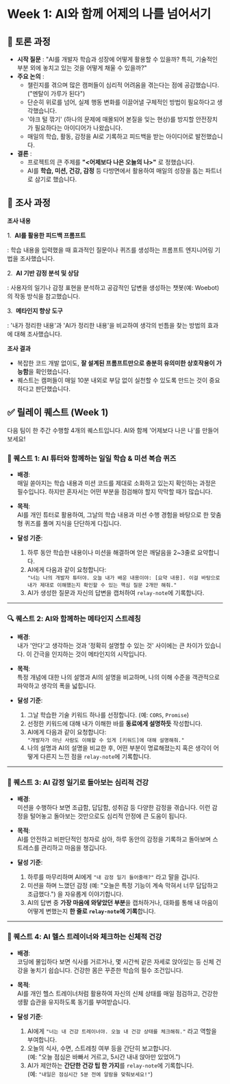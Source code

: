 # Week 1: AI와 함께 어제의 나를 넘어서기

## 💬 토론 과정

- **시작 질문** : "AI를 개발자 학습과 성장에 어떻게 활용할 수 있을까? 특히, 기술적인 부분 외에 놓치고 있는 것을 어떻게 채울 수 있을까?"
- **주요 논의** :
  - 챌린지를 겪으며 많은 캠퍼들이 심리적 어려움을 겪는다는 점에 공감했습니다. ("멘탈이 가루가 된다")
  - 단순히 위로를 넘어, 실제 행동 변화를 이끌어낼 구체적인 방법이 필요하다고 생각했습니다.
  - '야크 털 깎기' (하나의 문제에 매몰되어 본질을 잊는 현상)를 방지할 안전장치가 필요하다는 아이디어가 나왔습니다.
  - 매일의 학습, 활동, 감정을 AI로 기록하고 피드백을 받는 아이디어로 발전했습니다.
- **결론** :
  - 프로젝트의 큰 주제를 **"<어제보다 나은 오늘의 나>"** 로 정했습니다.
  - AI를 **학습, 미션, 건강, 감정** 등 다방면에서 활용하여 매일의 성장을 돕는 파트너로 삼기로 했습니다.

## 🔎 조사 과정

**조사 내용**

1.  **AI를 활용한 피드백 프롬프트**

: 학습 내용을 입력했을 때 효과적인 질문이나 퀴즈를 생성하는 프롬프트 엔지니어링 기법을 조사했습니다.

2.  **AI 기반 감정 분석 및 상담**

: 사용자의 일기나 감정 표현을 분석하고 공감적인 답변을 생성하는 챗봇(예: Woebot)의 작동 방식을 참고했습니다.

3.  **메타인지 향상 도구**

: '내가 정리한 내용'과 'AI가 정리한 내용'을 비교하여 생각의 빈틈을 찾는 방법의 효과에 대해 조사했습니다.

**조사 결과**

- 복잡한 코드 개발 없이도, **잘 설계된 프롬프트만으로 충분히 유의미한 상호작용이 가능함**을 확인했습니다.
- 퀘스트는 캠퍼들이 매일 10분 내외로 부담 없이 실천할 수 있도록 만드는 것이 중요하다고 판단했습니다.

## ✅ 릴레이 퀘스트 (Week 1)

다음 팀이 한 주간 수행할 4개의 퀘스트입니다. AI와 함께 '어제보다 나은 나'를 만들어 보세요!

### 🧠 퀘스트 1: AI 튜터와 함께하는 일일 학습 & 미션 복습 퀴즈

- **배경**:  
  매일 쏟아지는 학습 내용과 미션 코드를 제대로 소화하고 있는지 확인하는 과정은 필수입니다. 하지만 혼자서는 어떤 부분을 점검해야 할지 막막할 때가 많습니다.

- **목적**:  
  AI를 개인 튜터로 활용하여, 그날의 학습 내용과 미션 수행 경험을 바탕으로 한 맞춤형 퀴즈를 풀며 지식을 단단하게 다집니다.

- **달성 기준**:
  1. 하루 동안 학습한 내용이나 미션을 해결하며 얻은 깨달음을 2~3줄로 요약합니다.
  2. AI에게 다음과 같이 요청합니다:  
     `"너는 나의 개발자 튜터야. 오늘 내가 배운 내용이야: [요약 내용]. 이걸 바탕으로 내가 제대로 이해했는지 확인할 수 있는 핵심 질문 2개만 해줘."`
  3. AI가 생성한 질문과 자신의 답변을 캡처하여 `relay-note`에 기록합니다.

---

### 🔍 퀘스트 2: AI와 함께하는 메타인지 스트레칭

- **배경**:  
  내가 '안다'고 생각하는 것과 '정확히 설명할 수 있는 것' 사이에는 큰 차이가 있습니다. 이 간극을 인지하는 것이 메타인지의 시작입니다.

- **목적**:  
  특정 개념에 대한 나의 설명과 AI의 설명을 비교하며, 나의 이해 수준을 객관적으로 파악하고 생각의 폭을 넓힙니다.

- **달성 기준**:
  1. 그날 학습한 기술 키워드 하나를 선정합니다. (예: `CORS`, `Promise`)
  2. 선정한 키워드에 대해 내가 이해한 바를 **동료에게 설명하듯** 작성합니다.
  3. AI에게 다음과 같이 요청합니다:  
     `"개발자가 아닌 사람도 이해할 수 있게 [키워드]에 대해 설명해줘."`
  4. 나의 설명과 AI의 설명을 비교한 후, 어떤 부분이 명료해졌는지 혹은 생각이 어떻게 다른지 느낀 점을 `relay-note`에 기록합니다.

---

### 💬 퀘스트 3: AI 감정 일기로 돌아보는 심리적 건강

- **배경**:  
  미션을 수행하다 보면 조급함, 답답함, 성취감 등 다양한 감정을 겪습니다. 이런 감정을 털어놓고 돌아보는 것만으로도 심리적 안정에 큰 도움이 됩니다.

- **목적**:  
  AI를 안전하고 비판단적인 청자로 삼아, 하루 동안의 감정을 기록하고 돌아보며 스트레스를 관리하고 마음을 챙깁니다.

- **달성 기준**:
  1. 하루를 마무리하며 AI에게 `"내 감정 일기 들어줄래?"` 라고 말을 겁니다.
  2. 미션을 하며 느꼈던 감정 (예: "오늘은 특정 기능이 계속 막혀서 너무 답답하고 조급했다.") 을 자유롭게 이야기합니다.
  3. AI의 답변 중 **가장 마음에 와닿았던 부분**을 캡처하거나, 대화를 통해 내 마음이 어떻게 변했는지 **한 줄로 `relay-note`에 기록**합니다.

---

### 🏃 퀘스트 4: AI 헬스 트레이너와 체크하는 신체적 건강

- **배경**:  
  코딩에 몰입하다 보면 식사를 거르거나, 몇 시간씩 같은 자세로 앉아있는 등 신체 건강을 놓치기 쉽습니다. 건강한 몸은 꾸준한 학습의 필수 조건입니다.

- **목적**:  
  AI를 개인 헬스 트레이너처럼 활용하여 자신의 신체 상태를 매일 점검하고, 건강한 생활 습관을 유지하도록 동기를 부여받습니다.

- **달성 기준**:
  1. AI에게 `"너는 내 건강 트레이너야. 오늘 내 건강 상태를 체크해줘."` 라고 역할을 부여합니다.
  2. 오늘의 식사, 수면, 스트레칭 여부 등을 간단히 보고합니다.  
     (예: "오늘 점심은 바빠서 거르고, 5시간 내내 앉아만 있었어.")
  3. AI가 제안하는 **간단한 건강 팁 한 가지**를 `relay-note`에 기록합니다.  
     (예: `"내일은 점심시간 5분 전에 알람을 맞춰보세요!"`)
